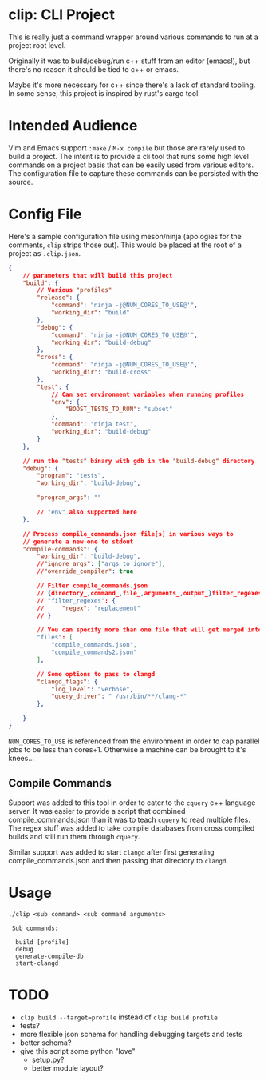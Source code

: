 # clip: CLI Project

This is really just a command wrapper around various commands to run
at a project root level.

Originally it was to build/debug/run c++ stuff from an editor
(emacs!), but there's no reason it should be tied to c++ or emacs.

Maybe it's more necessary for c++ since there's a lack of standard
tooling.  In some sense, this project is inspired by rust's cargo
tool.

# Intended Audience

Vim and Emacs support `:make` / `M-x compile` but those are rarely used to
build a project.  The intent is to provide a cli tool that runs some
high level commands on a project basis that can be easily used from
various editors.  The configuration file to capture these commands can
be persisted with the source.

# Config File

Here's a sample configuration file using meson/ninja (apologies for
the comments, `clip` strips those out).  This would be placed at the
root of a project as `.clip.json`.

```json
{
    // parameters that will build this project
    "build": {
        // Various "profiles"
        "release": {
            "command": "ninja -j@NUM_CORES_TO_USE@'",
            "working_dir": "build"
        },
        "debug": {
            "command": "ninja -j@NUM_CORES_TO_USE@'",
            "working_dir": "build-debug"
        },
        "cross": {
            "command": "ninja -j@NUM_CORES_TO_USE@'",
            "working_dir": "build-cross"
        },
        "test": {
            // Can set environment variables when running profiles
            "env": {
                "BOOST_TESTS_TO_RUN": "subset"
            },
            "command": "ninja test",
            "working_dir": "build-debug"
        }
    },

    // run the "tests" binary with gdb in the "build-debug" directory
    "debug": {
        "program": "tests",
        "working_dir": "build-debug",

        "program_args": ""

        // "env" also supported here
    },

    // Process compile_commands.json file[s] in various ways to
    // generate a new one to stdout
    "compile-commands": {
        "working_dir": "build-debug",
        //"ignore_args": ["args to ignore"],
        //"override_compiler": true

        // Filter compile_commands.json
        // {directory_,command_,file_,arguments_,output_}filter_regexes
        // "filter_regexes": {
        //     "regex": "replacement"
        // }

        // You can specify more than one file that will get merged into one
        "files": [
            "compile_commands.json",
            "compile_commands2.json"
        ],

        // Some options to pass to clangd
        "clangd_flags": {
            "log_level": "verbose",
            "query_driver": " /usr/bin/**/clang-*"
        },

    }
}
```

`NUM_CORES_TO_USE` is referenced from the environment in order to cap
parallel jobs to be less than cores+1.  Otherwise a machine can be
brought to it's knees...

## Compile Commands

Support was added to this tool in order to cater to the `cquery` c++
language server.  It was easier to provide a script that combined
compile_commands.json than it was to teach `cquery` to read multiple
files.  The regex stuff was added to take compile databases from cross
compiled builds and still run them through `cquery`.

Similar support was added to start `clangd` after first generating
compile_commands.json and then passing that directory to `clangd`.

# Usage

```
./clip <sub command> <sub command arguments>

 Sub commands:

  build [profile]
  debug
  generate-compile-db
  start-clangd
```

# TODO

* `clip build --target=profile` instead of `clip build profile`
* tests?
* more flexible json schema for handling debugging targets and tests
* better schema?
* give this script some python "love"
  * setup.py?
  * better module layout?
